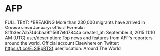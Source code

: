# AFP

FULL TEXT: #BREAKING More than 230,000 migrants have arrived in Greece since January: official
Formula: 81fb3ec7cb744cbaa9f156f7efd7844a
created_at: September 3, 2015 11:10 AM (UTC)
user/description: Top news and features from AFP's reporters around the world. 
Official account 
Elsewhere on Twitter: https://t.co/ELSlBpRTSf
user/location: Around The World